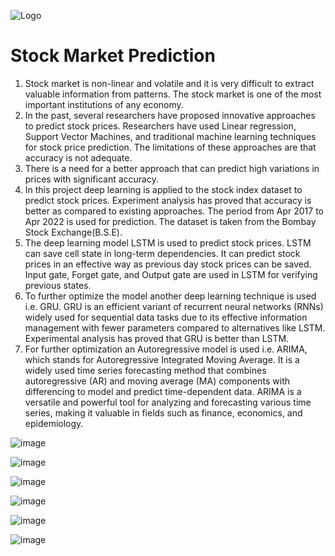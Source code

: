 
![Logo](https://www.simplilearn.com/ice9/free_resources_article_thumb/StockMarket.PNG)


# Stock Market Prediction
1. Stock market is non-linear and volatile and it is very difficult to extract valuable information from patterns. The stock market is one of the most important institutions of any economy. 
2. In the past, several researchers have proposed innovative approaches to predict stock prices. Researchers have used Linear regression, Support Vector Machines, and traditional machine learning techniques for stock price prediction. The limitations of these approaches are that accuracy is not adequate. 
3. There is a need for a better approach that can predict high variations in prices with significant accuracy. 
4. In this project deep learning is applied to the stock index dataset to  predict stock prices. Experiment analysis has proved that accuracy is better as compared to existing approaches. The period from Apr 2017 to Apr 2022 is used for prediction. The dataset is taken from the Bombay Stock Exchange(B.S.E).
5. The deep learning model LSTM is used to predict stock prices. LSTM can save cell state in long-term dependencies. It can predict stock prices in an effective way as previous day stock prices can be saved. Input gate, Forget gate, and Output gate are used in LSTM for verifying previous states.
6. To further optimize the model another deep learning technique is used i.e. GRU. GRU is an efficient variant of recurrent neural networks (RNNs) widely used for sequential data tasks due to its effective information management with fewer parameters compared to alternatives like LSTM. Experimental analysis has proved that GRU is better than LSTM.
7. For further optimization an  Autoregressive model is used i.e. ARIMA, which stands for Autoregressive Integrated Moving Average. It is a widely used time series forecasting method that combines autoregressive (AR) and moving average (MA) components with differencing to model and predict time-dependent data. ARIMA is a versatile and powerful tool for analyzing and forecasting various time series, making it valuable in fields such as finance, economics, and epidemiology.
   
![image](https://github.com/gautam899/Stock-Market-Prediction/assets/124019261/2229eec8-fd0b-4044-aec0-952ff52942b7)

![image](https://github.com/gautam899/Stock-Market-Prediction/assets/124019261/1b026a8f-8c6f-4139-8bcf-85b148535109)

![image](https://github.com/gautam899/Stock-Market-Prediction/assets/124019261/4c8583e7-716d-487a-b69d-8c1b33430bf1)

![image](https://github.com/gautam899/Stock-Market-Prediction/assets/124019261/990a90de-1187-4c66-9f1b-27dc8351f753)

![image](https://github.com/gautam899/Stock-Market-Prediction/assets/124019261/c2344d18-d557-4a4c-91d8-988a031d388a)

![image](https://github.com/gautam899/Stock-Market-Prediction/assets/124019261/0e5a8162-6468-44e6-8554-eeb2133480eb)








                  






